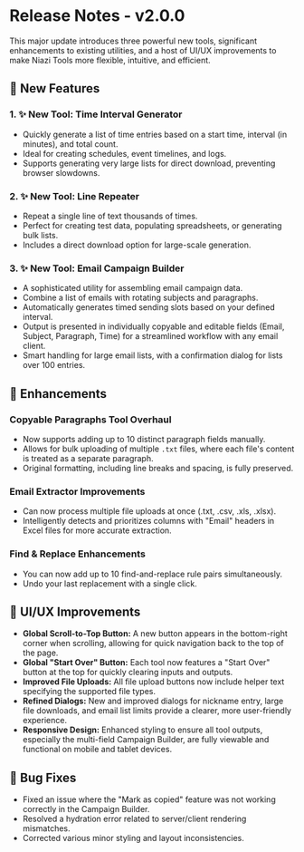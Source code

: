 # Release Notes - v2.0.0

This major update introduces three powerful new tools, significant enhancements to existing utilities, and a host of UI/UX improvements to make Niazi Tools more flexible, intuitive, and efficient.

## 🚀 New Features

### 1. ✨ **New Tool: Time Interval Generator**
- Quickly generate a list of time entries based on a start time, interval (in minutes), and total count.
- Ideal for creating schedules, event timelines, and logs.
- Supports generating very large lists for direct download, preventing browser slowdowns.

### 2. ✨ **New Tool: Line Repeater**
- Repeat a single line of text thousands of times.
- Perfect for creating test data, populating spreadsheets, or generating bulk lists.
- Includes a direct download option for large-scale generation.

### 3. ✨ **New Tool: Email Campaign Builder**
- A sophisticated utility for assembling email campaign data.
- Combine a list of emails with rotating subjects and paragraphs.
- Automatically generates timed sending slots based on your defined interval.
- Output is presented in individually copyable and editable fields (Email, Subject, Paragraph, Time) for a streamlined workflow with any email client.
- Smart handling for large email lists, with a confirmation dialog for lists over 100 entries.

## 🌟 Enhancements

### **Copyable Paragraphs Tool Overhaul**
- Now supports adding up to 10 distinct paragraph fields manually.
- Allows for bulk uploading of multiple `.txt` files, where each file's content is treated as a separate paragraph.
- Original formatting, including line breaks and spacing, is fully preserved.

### **Email Extractor Improvements**
- Can now process multiple file uploads at once (.txt, .csv, .xls, .xlsx).
- Intelligently detects and prioritizes columns with "Email" headers in Excel files for more accurate extraction.

### **Find & Replace Enhancements**
- You can now add up to 10 find-and-replace rule pairs simultaneously.
- Undo your last replacement with a single click.

## 🎨 UI/UX Improvements

- **Global Scroll-to-Top Button:** A new button appears in the bottom-right corner when scrolling, allowing for quick navigation back to the top of the page.
- **Global "Start Over" Button:** Each tool now features a "Start Over" button at the top for quickly clearing inputs and outputs.
- **Improved File Uploads:** All file upload buttons now include helper text specifying the supported file types.
- **Refined Dialogs:** New and improved dialogs for nickname entry, large file downloads, and email list limits provide a clearer, more user-friendly experience.
- **Responsive Design:** Enhanced styling to ensure all tool outputs, especially the multi-field Campaign Builder, are fully viewable and functional on mobile and tablet devices.

## 🐛 Bug Fixes

- Fixed an issue where the "Mark as copied" feature was not working correctly in the Campaign Builder.
- Resolved a hydration error related to server/client rendering mismatches.
- Corrected various minor styling and layout inconsistencies.
